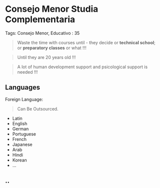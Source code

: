 # Consejo Menor Studia Complementaria

Tags: Consejo Menor, Educativo
: 35

> Waste the time with courses until -  they decide or **technical school**; or **preparatory classes** or what !!!
> 

> Until they are 20 years old !!!
> 

> A lot of human development support and psicological support is needed !!!
> 

## Languages

Foreign Language:

> Can Be Outsourced.
> 
- Latin
- English
- German
- Portuguese
- French
- Japanese
- Arab
- Hindi
- Korean
- …

## ..